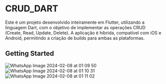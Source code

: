 # CRUD_DART

Este é um projeto desenvolvido inteiramente em Flutter, utilizando a linguagem Dart, com o objetivo de implementar as operações CRUD (Create, Read, Update, Delete). A aplicação é híbrida, compatível com iOS e Android, permitindo a criação de builds para ambas as plataformas.

## Getting Started


![WhatsApp Image 2024-02-08 at 01 09 50](https://github.com/arthurccp/indt-challenge/assets/66705949/d55e933c-28a7-484e-97c6-811cc796e305)
![WhatsApp Image 2024-02-08 at 01 10 31](https://github.com/arthurccp/indt-challenge/assets/66705949/676111d3-062d-4b90-ae1d-003f2636b12f)
![WhatsApp Image 2024-02-08 at 01 11 02](https://github.com/arthurccp/indt-challenge/assets/66705949/1d02ca5f-f71c-4b91-8334-d745093ea661)
